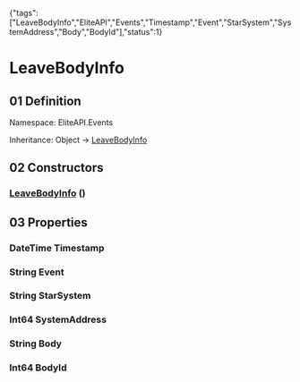 {"tags":["LeaveBodyInfo","EliteAPI","Events","Timestamp","Event","StarSystem","SystemAddress","Body","BodyId"],"status":1}

# LeaveBodyInfo

## 01 Definition

Namespace: <span class='code'>EliteAPI.Events</span>

Inheritance: <span class='code'>Object</span> → <span class='code'>[LeaveBodyInfo](../../EliteAPI/Events/LeaveBodyInfo.html)</span>

## 02 Constructors

### <span class='code'>[LeaveBodyInfo](../../EliteAPI/Events/LeaveBodyInfo.html)</span> ()

## 03 Properties

### <span class='code'>DateTime</span> Timestamp

### <span class='code'>String</span> Event

### <span class='code'>String</span> StarSystem

### <span class='code'>Int64</span> SystemAddress

### <span class='code'>String</span> Body

### <span class='code'>Int64</span> BodyId

